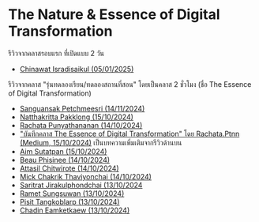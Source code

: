 # The Nature & Essence of Digital Transformation

รีวิวจากคลาสรอบแรก ที่เปิดแบบ 2 วัน

- [Chinawat Isradisaikul (05/01/2025)](https://www.facebook.com/chinissai/posts/pfbid0qKAdXhkf2qHWrDsKRPFcBobFvCip9tbkuj28TqnRj39JK2WcodoCcfx4L1BbQ68fl)

รีวิวจากคลาส "รุ่นทดลองเรียน/ทดลองสถานที่สอน" โดยเป็นคลาส 2 ชั่วโมง (ชื่อ The Essence of Digital Transformation)

- [Sanguansak Petchmeesri (14/11/2024)](https://www.facebook.com/share/p/fJ2jw6ycivWomQ2p/)
- [Natthakritta Pakklong (15/10/2024)](https://www.facebook.com/alice.q.worrall/posts/pfbid0UDeKLAmeENo3Wh41PKpDLQoSYe9V1uJgTJgXucTXLDkjMNHy6iHMJgrdGnnLXNCQl)
- [Rachata Punyathananan (14/10/2024)](https://www.facebook.com/JACKmd13/posts/pfbid036zWv33qwrbGhCkrewb3ifGhfKFhJtrYsgxLKyQcGnf1k1cYLn7821KdfMD79h3ehl)
- ["บันทึกคลาส The Essence of Digital Transformation" โดย Rachata.Ptnn (Medium, 15/10/2024)](https://medium.com/@rachata.ptnn/บันทึกการเรียนคลาส-the-essence-of-digital-transformation-6ce37dd2ed86) เป็นบทความเพิ่มเติมจากรีวิวด้านบน
- [Aim Sutatpan (15/10/2024)](https://www.facebook.com/sutatpan.vindubrahmanakula/posts/pfbid0JEcSGPXUB7cJ2zk3dMNkZGrxkTfBTcxj3fpWrggBcT6EVQiBs94Ced9mkiQt2httl)
- [Beau Phisinee (14/10/2024)](https://www.facebook.com/phisinees/posts/pfbid02Z1h53hnaazgX6SF67jEqw36GddkXWHSZMcmwcZFgAAZYoXVKMyhjVLwergBqJZWZl)
- [Attasil Chitwirote (14/10/2024)](https://www.facebook.com/Attasil/posts/pfbid0VaGvx6BNeuch3AxoCRfoqqJHUf5cG4fofTThxYG9hsM7XnoWGXj4BjdNNdhktveil)
- [Mick Chakrik Thaviyonchai (14/10/2024)](https://www.facebook.com/mick.t.ck/posts/pfbid0XLAhfwhzzAVaiuZQcDT7Q1ngg72e7g9qvJT64d3RgW2rPoWjEAj43BHbS1tAHiaTl)
- [Saritrat Jirakulphondchai (13/10/2024](https://www.facebook.com/Sikiryl/posts/pfbid0PvY39tDicswTAm7QcUXqJAC8XS6FMtYc4RQwMkTgUD7dZ4BdKGe9oxqsYs5sTFsbl)
- [Ramet Sungsuwan (13/10/2024)](https://www.facebook.com/DelPieroGB/posts/pfbid02FoBdVwtGLyz8e1R1jd3hd5WZz7Uqy69PRFma3Ho69rjUZrh6bjovPsZKLi3pCYS8l)
- [Pisit Tangkoblarp (13/10/2024)](https://www.facebook.com/0angelic0.mermaid/posts/pfbid03LS28gJqzAEWSzsdy6uuQxK74ZtdEgJH8q9cXUQt5FPJhi2BmyjxK75KBKCjdfAEl)
- [Chadin Eamketkaew (13/10/2024)](https://www.facebook.com/nicky9m/posts/pfbid02X7iYZcmXidSmqKtEERorRwxjSnYWnWbWPCHnqUdSeW5wX3ZXuiW4Lssv81sc2nPVl)